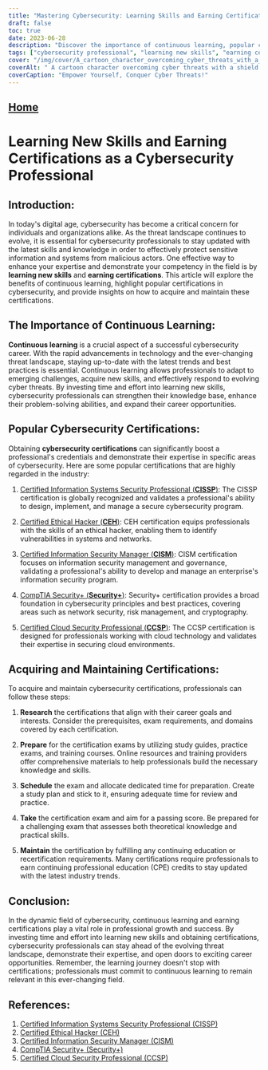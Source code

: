 ```yaml
---
title: "Mastering Cybersecurity: Learning Skills and Earning Certifications for Success"
draft: false
toc: true
date: 2023-06-28
description: "Discover the importance of continuous learning, popular cybersecurity certifications, and steps to acquire and maintain them for a successful cybersecurity career."
tags: ["cybersecurity professional", "learning new skills", "earning certifications", "continuous learning", "cybersecurity certifications", "CISSP", "CEH", "CISM", "Security+", "CCSP", "importance of continuous learning", "advantages of earning certifications", "cybersecurity career development", "professional growth", "latest cybersecurity trends", "technology advancements in cybersecurity", "best practices in cybersecurity", "acquiring cybersecurity skills", "preparing for cybersecurity exams", "maintaining cybersecurity certifications", "industry-recognized cybersecurity certifications", "career opportunities in cybersecurity", "cybersecurity education and training", "upskilling in cybersecurity", "cybersecurity job market", "cyber threat landscape", "continuous professional development in cybersecurity", "network security certifications", "cloud security certifications", "ethical hacking certifications", "information security management certifications"]
cover: "/img/cover/A_cartoon_character_overcoming_cyber_threats_with_a_shield.png"
coverAlt: " A cartoon character overcoming cyber threats with a shield and sword."
coverCaption: "Empower Yourself, Conquer Cyber Threats!"
---
```


## [Home](/cyber-security-career-playbook-start/)

# Learning New Skills and Earning Certifications as a Cybersecurity Professional

## Introduction:

In today's digital age, cybersecurity has become a critical concern for individuals and organizations alike. As the threat landscape continues to evolve, it is essential for cybersecurity professionals to stay updated with the latest skills and knowledge in order to effectively protect sensitive information and systems from malicious actors. One effective way to enhance your expertise and demonstrate your competency in the field is by **learning new skills** and **earning certifications**. This article will explore the benefits of continuous learning, highlight popular certifications in cybersecurity, and provide insights on how to acquire and maintain these certifications.

## The Importance of Continuous Learning:

**Continuous learning** is a crucial aspect of a successful cybersecurity career. With the rapid advancements in technology and the ever-changing threat landscape, staying up-to-date with the latest trends and best practices is essential. Continuous learning allows professionals to adapt to emerging challenges, acquire new skills, and effectively respond to evolving cyber threats. By investing time and effort into learning new skills, cybersecurity professionals can strengthen their knowledge base, enhance their problem-solving abilities, and expand their career opportunities.

## Popular Cybersecurity Certifications:

Obtaining **cybersecurity certifications** can significantly boost a professional's credentials and demonstrate their expertise in specific areas of cybersecurity. Here are some popular certifications that are highly regarded in the industry:

1. [Certified Information Systems Security Professional (**CISSP**)](https://www.isc2.org/Certifications/CISSP): The CISSP certification is globally recognized and validates a professional's ability to design, implement, and manage a secure cybersecurity program.

2. [Certified Ethical Hacker (**CEH**)](https://www.eccouncil.org/programs/certified-ethical-hacker-ceh/): CEH certification equips professionals with the skills of an ethical hacker, enabling them to identify vulnerabilities in systems and networks.

3. [Certified Information Security Manager (**CISM**)](https://www.isaca.org/credentialing/cism): CISM certification focuses on information security management and governance, validating a professional's ability to develop and manage an enterprise's information security program.

4. [CompTIA Security+ (**Security+**)](https://www.comptia.org/certifications/security): Security+ certification provides a broad foundation in cybersecurity principles and best practices, covering areas such as network security, risk management, and cryptography.

5. [Certified Cloud Security Professional (**CCSP**)](https://www.isc2.org/Certifications/CCSP): The CCSP certification is designed for professionals working with cloud technology and validates their expertise in securing cloud environments.

## Acquiring and Maintaining Certifications:

To acquire and maintain cybersecurity certifications, professionals can follow these steps:

1. **Research** the certifications that align with their career goals and interests. Consider the prerequisites, exam requirements, and domains covered by each certification.

2. **Prepare** for the certification exams by utilizing study guides, practice exams, and training courses. Online resources and training providers offer comprehensive materials to help professionals build the necessary knowledge and skills.

3. **Schedule** the exam and allocate dedicated time for preparation. Create a study plan and stick to it, ensuring adequate time for review and practice.

4. **Take** the certification exam and aim for a passing score. Be prepared for a challenging exam that assesses both theoretical knowledge and practical skills.

5. **Maintain** the certification by fulfilling any continuing education or recertification requirements. Many certifications require professionals to earn continuing professional education (CPE) credits to stay updated with the latest industry trends.

## Conclusion:

In the dynamic field of cybersecurity, continuous learning and earning certifications play a vital role in professional growth and success. By investing time and effort into learning new skills and obtaining certifications, cybersecurity professionals can stay ahead of the evolving threat landscape, demonstrate their expertise, and open doors to exciting career opportunities. Remember, the learning journey doesn't stop with certifications; professionals must commit to continuous learning to remain relevant in this ever-changing field.

## References:

1. [Certified Information Systems Security Professional (CISSP)](https://www.isc2.org/Certifications/CISSP)
2. [Certified Ethical Hacker (CEH)](https://www.eccouncil.org/programs/certified-ethical-hacker-ceh/)
3. [Certified Information Security Manager (CISM)](https://www.isaca.org/credentialing/cism)
4. [CompTIA Security+ (Security+)](https://www.comptia.org/certifications/security)
5. [Certified Cloud Security Professional (CCSP)](https://www.isc2.org/Certifications/CCSP)
